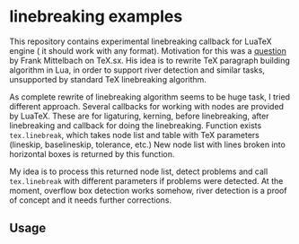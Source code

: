 # linebreaking examples

This repository contains experimental linebreaking callback for LuaTeX engine (
it should work with any format). Motivation for this was a
[question](http://tex.stackexchange.com/q/200989/2891) by Frank Mittelbach on
TeX.sx. His idea is to rewrite TeX paragraph building algorithm in Lua, in
order to support river detection and similar tasks, unsupported by standard TeX
linebreaking algorithm.

As complete rewrite of linebreaking algorithm seems to be huge task, I tried
different approach. Several callbacks for working with nodes are provided by
LuaTeX. These are for ligaturing, kerning, before linebreaking, after
linebreaking and callback for doing the linebreaking. Function exists
`tex.linebreak`, which takes node list and table with TeX parameters (lineskip,
baselineskip, tolerance, etc.) New node list with lines broken into horizontal
boxes is returned by this function.

My idea is to process this returned node list, detect problems and call
`tex.linebreak` with different parameters if problems were detected. At the
moment, overflow box detection works somehow, river detection is a proof of
concept and it needs further corrections.

## Usage
